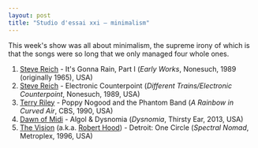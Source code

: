 ```yaml
---
layout: post
title: "Studio d'essai xxi – minimalism"
---
```


This week's show was all about minimalism, the supreme irony of which is that the songs were so long that we only managed four whole ones.

1. [Steve Reich](http://musicbrainz.org/artist/a3031680-c359-458f-a641-70ccbaec6a74) - It's Gonna Rain, Part I (_Early Works_, Nonesuch, 1989 (originally 1965), USA)
1. [Steve Reich](http://musicbrainz.org/artist/a3031680-c359-458f-a641-70ccbaec6a74) - Electronic Counterpoint (_Different Trains/Electronic Counterpoint_, Nonesuch, 1989, USA)
1. [Terry Riley](http://musicbrainz.org/artist/7bf257bf-19a8-4205-8ae8-98511e50b719) - Poppy Nogood and the Phantom Band (_A Rainbow in Curved Air_, CBS, 1990, USA)
1. [Dawn of Midi](http://musicbrainz.org/artist/273dee46-43b8-4385-bdd2-d98bbad3c13e) - Algol \& Dysnomia (_Dysnomia_, Thirsty Ear, 2013, USA)
1. [The Vision](http://musicbrainz.org/artist/ba29799d-d49c-4250-b9a3-de5823a736c4) (a.k.a. [Robert Hood](http://musicbrainz.org/artist/e8a61400-baf7-4fb3-a3e3-c9e7b665547f)) - Detroit: One Circle (_Spectral Nomad_, Metroplex, 1996, USA)
